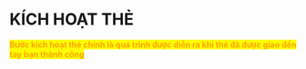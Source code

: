 # KÍCH HOẠT THẺ

<mark style="color:orange;">**Bước kích hoạt thẻ chính là quá trình được diễn ra khi thẻ đã được giao đến tay bạn thành công**</mark>

